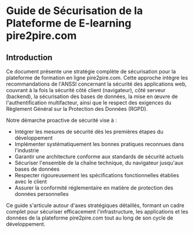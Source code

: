 # Guide de Sécurisation de la Plateforme de E-learning pire2pire.com

## Introduction

Ce document présente une stratégie complète de sécurisation pour la plateforme de formation en ligne pire2pire.com. Cette approche intègre les recommandations de l'ANSSI concernant la sécurité des applications web, couvrant à la fois la sécurité côté client (navigateur), côté serveur (backend), la sécurisation des bases de données, la mise en œuvre de l'authentification multifacteur, ainsi que le respect des exigences du Règlement Général sur la Protection des Données (RGPD).

Notre démarche proactive de sécurité vise à :
- Intégrer les mesures de sécurité dès les premières étapes du développement
- Implémenter systématiquement les bonnes pratiques reconnues dans l'industrie
- Garantir une architecture conforme aux standards de sécurité actuels
- Sécuriser l'ensemble de la chaîne technique, du navigateur jusqu'aux bases de données
- Respecter rigoureusement les spécifications fonctionnelles établies avec le client
- Assurer la conformité réglementaire en matière de protection des données personnelles

Ce guide s'articule autour d'axes stratégiques détaillés, formant un cadre complet pour sécuriser efficacement l'infrastructure, les applications et les données de la plateforme pire2pire.com tout au long de son cycle de développement.